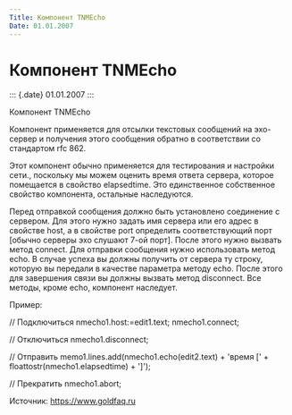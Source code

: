 ```yaml
---
Title: Компонент TNMEcho
Date: 01.01.2007
---
```



Компонент TNMEcho
=================

::: {.date}
01.01.2007
:::

Компонент TNMEcho

Компонент применяется для отсылки текстовых сообщений на эхо-сервер и
получения этого сообщения обратно в соответствии со стандартом rfc 862.

Этот компонент обычно применяется для тестирования и настройки сети.,
поскольку мы можем оценить время ответа сервера, которое помещается в
свойство elapsedtime. Это единственное собственное свойство компонента,
остальные наследуются.

Перед отправкой сообщения должно быть установлено соединение с сервером.
Для этого нужно задать имя сервера или его адрес в свойстве host, а в
свойстве port определить соответствующий порт [обычно серверы эхо
слушают 7-ой порт]. После этого нужно вызвать метод connect. Для
отправки сообщения нужно использовать метод echo. В случае успеха вы
должны получить от сервера ту строку, которую вы передали в качестве
параметра методу echo. После этого для завершения связи вы должны
вызвать метод disconnect. Все методы, кроме echo, компонент наследует.

Пример:

// Подключиться
nmecho1.host:=edit1.text;
nmecho1.connect;

// Отключиться
nmecho1.disconnect;

// Отправить
memo1.lines.add(nmecho1.echo(edit2.text) + \'время [\' +
floattostr(nmecho1.elapsedtime) + \']\');

// Прекратить
nmecho1.abort;


Источник: <https://www.goldfaq.ru>

 
